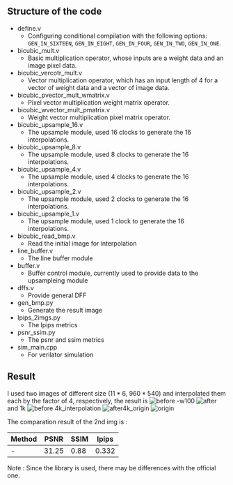 ## Structure of the code
- define.v
    - Configuring conditional compilation with the following options: ```GEN_IN_SIXTEEN```, ```GEN_IN_EIGHT```, ```GEN_IN_FOUR```, ```GEN_IN_TWO```, ```GEN_IN_ONE```. 
- bicubic_mult.v
    - Basic multiplication operator, whose inputs are a weight data and an image pixel data.
- bicubic_vercotr_mult.v
    - Vector multiplication operator, which has an input length of 4 for a vector of weight data and a vector of image data.
- bicubic_pvector_mult_wmatrix.v
    - Pixel vector multiplication weight matrix operator.
- bicubic_wvector_mult_pmatrix.v
    - Weight vector multiplication pixel matrix operator.
- bicubic_upsample_16.v
    - The upsample module, used 16 clocks to generate the 16 interpolations.
- bicubic_upsample_8.v
    - The upsample module, used 8 clocks to generate the 16 interpolations.
- bicubic_upsample_4.v
    - The upsample module, used 4 clocks to generate the 16 interpolations.
- bicubic_upsample_2.v
    - The upsample module, used 2 clocks to generate the 16 interpolations.
- bicubic_upsample_1.v
    - The upsample module, used 1 clock to generate the 16 interpolations.
- bicubic_read_bmp.v
    - Read the initial image for interpolation
- line_buffer.v
    - The line buffer module
- buffer.v
    - Buffer control module, currently used to provide data to the upsampleing module
- dffs.v
    - Provide general DFF
- gen_bmp.py
    - Generate the result image
- lpips_2imgs.py
    - The lpips metrics
- psnr_ssim.py
    - The psnr and ssim metrics
- sim_main.cpp
    - For verilator simulation

## Result
I used two images of different size ($11*6$, $960*540$) and interpolated them each by the factor of 4, respectively, the result is ![before -w100](2.bmp) ![after](test.bmp)
and 
1k ![before](49_1k.bmp)  4k_interpolation ![after](49_4k.bmp)4k_origin ![origin](49.bmp) 


The comparation result of the 2nd img is :

| Method | PSNR   | SSIM | lpips |
|  ----  |  ----  | ---- | ---- |
|    -   | 31.25 | 0.88 | 0.332 |

Note : Since the library is used, there may be differences with the official one.